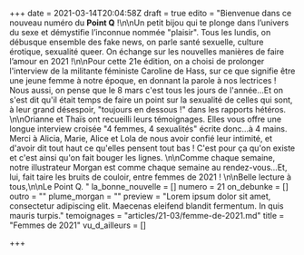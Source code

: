 +++
date = 2021-03-14T20:04:58Z
draft = true
edito = "Bienvenue dans ce nouveau numéro du **Point Q** !\n\nUn petit bijou qui te plonge dans l’univers du sexe et démystifie l’inconnue nommée \"plaisir\". Tous les lundis, on débusque ensemble des fake news, on parle santé sexuelle, culture érotique, sexualité queer. On échange sur les nouvelles manières de faire l’amour en 2021 !\n\nPour cette 21e édition, on a choisi de prolonger l'interview de la militante féministe Caroline de Hass, sur ce que signifie être une jeune femme à notre époque, en donnant la parole à nos lectrices ! Nous aussi, on pense que le 8 mars c'est tous les jours de l'année...Et on s'est dit qu'il était temps de faire un point sur la sexualité de celles qui sont, à leur grand désespoir, \"toujours en dessous !\" dans les rapports hétéros. \n\nOrianne et Thaïs ont recueilli leurs témoignages. Elles vous offre une longue interview croisée \"4 femmes, 4 sexualités\" écrite donc...à 4 mains. Merci à Alicia, Marie, Alice et Lola de nous avoir confié leur intimité, et d'avoir dit tout haut ce qu'elles pensent tout bas ! C'est pour ça qu'on existe et c'est ainsi qu'on fait bouger les lignes. \n\nComme chaque semaine, notre illustrateur Morgan est comme chaque semaine au rendez-vous...Et, lui, fait taire les bruits de couloir, entre femmes de 2021 ! \n\nBelle lecture à tous,\n\nLe Point Q. "
la_bonne_nouvelle = []
numero = 21
on_debunke = []
outro = ""
plume_morgan = ""
preview = "Lorem ipsum dolor sit amet, consectetur adipiscing elit. Maecenas eleifend blandit fermentum. In quis mauris turpis."
temoignages = "articles/21-03/femme-de-2021.md"
title = "Femmes de 2021"
vu_d_ailleurs = []

+++
